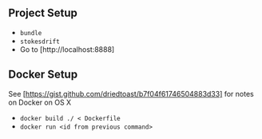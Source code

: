 
## Project Setup ##

* `bundle`
* `stokesdrift`
* Go to [http://localhost:8888]

## Docker Setup ##

See [https://gist.github.com/driedtoast/b7f04f61746504883d33] for notes on Docker on OS X

* `docker build ./ < Dockerfile`
* `docker run <id from previous command>`